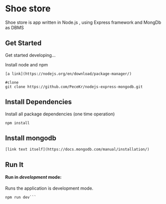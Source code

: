 # Shoe store

Shoe store is app written in Node.js , using Express framework and MongDb as DBMS 

## Get Started

Get started developing...

Install node and npm
```shell
[a link](https://nodejs.org/en/download/package-manager/)
```

```shell
#clone 
git clone https://github.com/PeceKr/nodejs-express-mongodb.git
```

## Install Dependencies

Install all package dependencies (one time operation)

```shell
npm install
```

## Install mongodb 

```shell
[link text itself](https://docs.mongodb.com/manual/installation/)
```

## Run It
#### Run in *development* mode:
Runs the application is development mode.

```shell
npm run dev```



